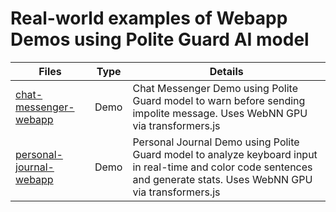 # Real-world examples of Webapp Demos using Polite Guard AI model

| Files | Type | Details
|---|---|---|
|[chat-messenger-webapp](chat-messenger-webapp/index.html)|Demo|Chat Messenger Demo using Polite Guard model to warn before sending impolite message. Uses WebNN GPU via transformers.js|
|[personal-journal-webapp](personal-journal-webapp/index.html)|Demo|Personal Journal Demo using Polite Guard model to analyze keyboard input in real-time and color code sentences and generate stats. Uses WebNN GPU via transformers.js|
